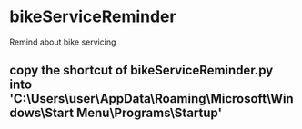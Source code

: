 # bikeServiceReminder
Remind about bike servicing

## copy the shortcut of bikeServiceReminder.py into 'C:\Users\user\AppData\Roaming\Microsoft\Windows\Start Menu\Programs\Startup'
